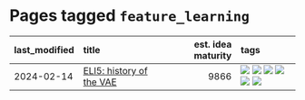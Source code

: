 # Pages tagged `feature_learning`

|last_modified|title|est. idea maturity|tags
|:---|:---|---:|:---|
|2024-02-14|[ELI5: history of the VAE](../ufldl_history.md)|9866|[![](https://img.shields.io/badge/tag-education-b59164)](../tags/education.md) [![](https://img.shields.io/badge/tag-feature_learning-ac8815)](../tags/feature_learning.md) [![](https://img.shields.io/badge/tag-history-161a53)](../tags/history.md) [![](https://img.shields.io/badge/tag-history_of_science-b3194)](../tags/history_of_science.md) [![](https://img.shields.io/badge/tag-publication-9c3a4a)](../tags/publication.md) [![](https://img.shields.io/badge/tag-vae-34720)](../tags/vae.md)|